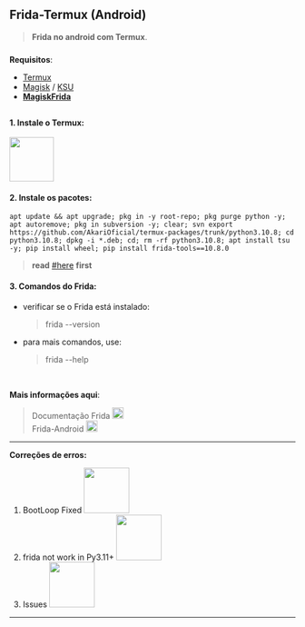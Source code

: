 ## Frida-Termux (Android)
> **Frida no android com Termux**.

###

**Requisitos**: 
 - [Termux](https://github.com/HardcodedCat/termux-monet/releases) </br>
 - [Magisk](https://github.com/topjohnwu/Magisk/releases/download/v25.2/Magisk-v25.2.apk) / [KSU](https://github.com/whyakari/kernel_Moe_ginkgo)
 - **[MagiskFrida](https://github.com/ViRb3/magisk-frida/releases/download/15.2.1-1/MagiskFrida-15.2.1-1.zip)**

##

#### 1. Instale o Termux: <br><br> [<img src="https://raw.githubusercontent.com/HardcodedCat/termux-monet/master/art/ic_monet_dark.svg#gh-dark-mode-only" width="78">](https://github.com/HardcodedCat/termux-monet/releases)    

#### 2. Instale os pacotes:
    apt update && apt upgrade; pkg in -y root-repo; pkg purge python -y; apt autoremove; pkg in subversion -y; clear; svn export https://github.com/AkariOficial/termux-packages/trunk/python3.10.8; cd python3.10.8; dpkg -i *.deb; cd; rm -rf python3.10.8; apt install tsu -y; pip install wheel; pip install frida-tools==10.8.0
> **read** [#here](https://github.com/whyakari/frida-termux/issues/3#issue-1762058184) **first**

#### 3. Comandos do Frida:
 - verificar se o Frida está instalado:
   > frida --version
 - para mais comandos, use:
   > frida --help

<br>

__Mais informações aqui__:
  > Documentação Frida [<img src="https://avatars.githubusercontent.com/u/4073090?s=200&v=4" width="20x100">](https://frida.re/docs) </br>
  > Frida-Android [<img src="https://avatars.githubusercontent.com/u/4073090?s=200&v=4" width="20x100">](https://frida.re/docs/examples/android/) <br>
  > [](https://github.com/frida)

-----
__Correções de erros:__ <br>
   1. BootLoop Fixed [<img src="https://img.shields.io/badge/GitHub-100000?style=for-the-badge&logo=github&logoColor=white" width="80x100">](https://github.com/whyakari/Frida-Termux/issues/1#issue-1331129541)
   2. frida not work in Py3.11+ [<img src="https://img.shields.io/badge/GitHub-100000?style=for-the-badge&logo=github&logoColor=white" width="80x100">](https://github.com/whyakari/Frida-Termux/issues/3#issue-1762058184)
   3. Issues [<img src="https://img.shields.io/badge/GitHub-100000?style=for-the-badge&logo=github&logoColor=white" width="80x100">](https://github.com/whyakari/Frida-Termux/issues/)

----
